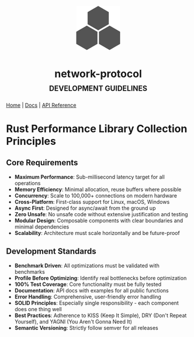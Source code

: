 <div align="center">
    <img width="120px" height="auto" src="https://raw.githubusercontent.com/jamesgober/jamesgober/main/media/icons/hexagon-3.svg" alt="Triple Hexagon">
    <h1>
        <strong>network-protocol</strong>
        <sup>
            <br>
            <sub>DEVELOPMENT GUIDELINES</sub>
            <br>
        </sup>
    </h1>
</div>

[Home](../README.md) | 
[Docs](./README.md) | 
[API Reference](./API.md)



# Rust Performance Library Collection Principles

## Core Requirements
- **Maximum Performance**: Sub-millisecond latency target for all operations
- **Memory Efficiency**: Minimal allocation, reuse buffers where possible
- **Concurrency**: Scale to 100,000+ connections on modern hardware
- **Cross-Platform**: First-class support for Linux, macOS, Windows
- **Async First**: Designed for async/await from the ground up
- **Zero Unsafe**: No unsafe code without extensive justification and testing
- **Modular Design**: Composable components with clear boundaries and minimal dependencies
- **Scalability**: Architecture must scale horizontally and be future-proof

## Development Standards
- **Benchmark Driven**: All optimizations must be validated with benchmarks
- **Profile Before Optimizing**: Identify real bottlenecks before optimization
- **100% Test Coverage**: Core functionality must be fully tested
- **Documentation**: API docs with examples for all public functions
- **Error Handling**: Comprehensive, user-friendly error handling
- **SOLID Principles**: Especially single responsibility - each component does one thing well
- **Best Practices**: Adherence to KISS (Keep It Simple), DRY (Don't Repeat Yourself), and YAGNI (You Aren't Gonna Need It)
- **Semantic Versioning**: Strictly follow semver for all releases